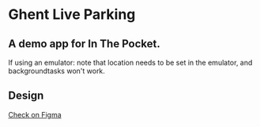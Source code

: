 # Ghent Live Parking

## A demo app for In The Pocket.

If using an emulator: note that location needs to be set in the emulator, and backgroundtasks won't work.

## Design
[Check on Figma](https://www.figma.com/file/bMcWeQPsCLTHwDA3MsmAzj/In-The-Pocket-Ghent-Parking?node-id=0%3A1)

